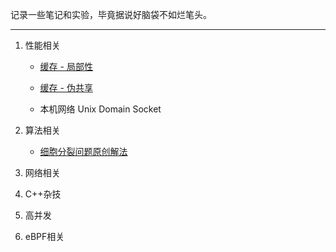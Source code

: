 记录一些笔记和实验，毕竟据说好脑袋不如烂笔头。

---

1. 性能相关
   
   - [缓存 - 局部性](./Performance/Locality_of_reference.md)
   
   - [缓存 - 伪共享](./Performance/False_sharing.md)
      
   - 本机网络 Unix Domain Socket
   

2. 算法相关
   
   - [细胞分裂问题原创解法](./Algorithm/Cells_count.md)


3. 网络相关

4. C++杂技

5. 高并发

6. eBPF相关
